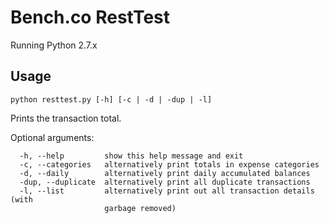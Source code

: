 # Bench.co RestTest

Running Python 2.7.x

## Usage

`python resttest.py [-h] [-c | -d | -dup | -l]`

Prints the transaction total.

Optional arguments:
````
  -h, --help         show this help message and exit
  -c, --categories   alternatively print totals in expense categories
  -d, --daily        alternatively print daily accumulated balances
  -dup, --duplicate  alternatively print all duplicate transactions
  -l, --list         alternatively print out all transaction details (with
                     garbage removed)
````